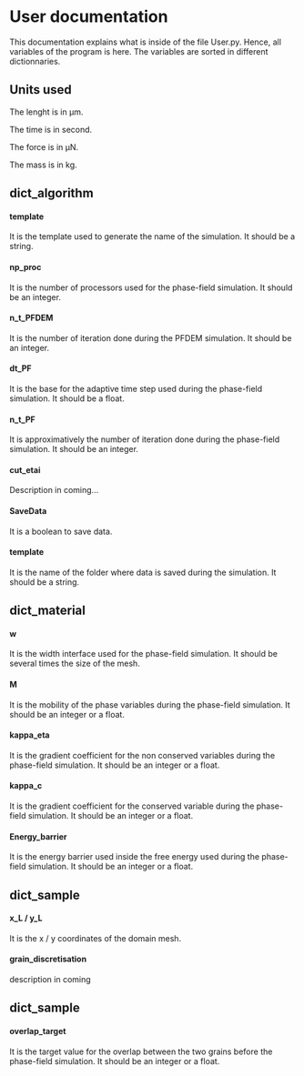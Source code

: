 # User documentation

This documentation explains what is inside of the file User.py. Hence, all variables of the program is here. The variables are sorted in different dictionnaries.

## Units used

The lenght is in µm.

The time is in second.

The force is in µN.

The  mass is in kg.

## dict_algorithm

#### template
It is the template used to generate the name of the simulation. It should be a string.

#### np_proc
It is the number of processors used for the phase-field simulation. It should be an integer.

#### n_t_PFDEM
It is the number of iteration done during the PFDEM simulation. It should be an integer.

#### dt_PF
It is the base for the adaptive time step used during the phase-field simulation. It should be a float.

#### n_t_PF
It is approximatively the number of iteration done during the phase-field simulation. It should be an integer.

#### cut_etai
Description in coming...

#### SaveData
It is a boolean to save data.

#### template
It is the name of the folder where data is saved during the simulation. It should be a string.

## dict_material

#### w
It is the width interface used for the phase-field simulation. It should be several times the size of the mesh.

#### M
It is the mobility of the phase variables during the phase-field simulation. It should be an integer or a float.

#### kappa_eta
It is the gradient coefficient for the non conserved variables during the phase-field simulation. It should be an integer or a float.

#### kappa_c
It is the gradient coefficient for the conserved variable during the phase-field simulation. It should be an integer or a float.

#### Energy_barrier
It is the energy barrier used inside the free energy used during the phase-field simulation. It should be an integer or a float.

## dict_sample

#### x_L / y_L
It is the x / y coordinates of the domain mesh.

#### grain_discretisation
description in coming

## dict_sample

#### overlap_target
It is the target value for the overlap between the two grains before the phase-field simulation. It should be an integer or a float.
